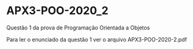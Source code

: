 # APX3-POO-2020_2
Questão 1 da prova de Programação Orientada a Objetos

Para ler o enunciado da questão 1 ver o arquivo APX3-POO-2020-2.pdf
